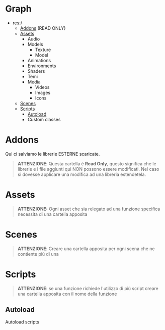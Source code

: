 # Graph
- res:/
	- [Addons](File%20System.md#addons) (READ ONLY)
	- [Assets](File%20System.md#assets)
		- Audio
		- Models
			- Texture
			- Model
		- Animations
		- Environments
		- Shaders
		- Temi
		- Media
			- Videos
			- Images
			- Icons
	- [Scenes](File%20System.md#scenes)
	- [Scripts](File%20System.md#scripts)
		- [Autoload](File%20System.md#autoload)
		- Custom classes


# Addons
Qui ci salviamo le librerie ESTERNE scaricate. 
>**ATTENZIONE**: Questa cartella è **Read Only**, questo significa che le librerie e i file aggiunti qui NON possono essere modificati. Nel caso si dovesse applicare una modifica ad una libreria estendetela.
# Assets
>**ATTENZIONE:** Ogni asset che sia relegato ad una funzione specifica necessita di una cartella apposita


# Scenes
>**ATTENZIONE**: Creare una cartella apposita per ogni scena che ne contiente più di una

# Scripts
>**ATTENZIONE**: se una funzione richiede l'utilizzo di più script creare una cartella apposita con il nome della funzione


## Autoload
Autoload scripts
